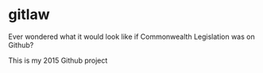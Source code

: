 # gitlaw
Ever wondered what it would look like if Commonwealth Legislation was on Github?

This is my 2015 Github project

